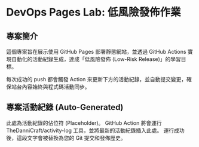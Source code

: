 # DevOps Pages Lab: 低風險發佈作業

## 專案簡介

這個專案旨在展示使用 GitHub Pages 部署靜態網站，並透過 GitHub Actions 實現自動化的活動紀錄生成，達成「低風險發佈 (Low-Risk Release)」的學習目標。

每次成功的 push 都會觸發 Action 來更新下方的活動紀錄，並自動提交變更，確保站台內容始終與程式碼活動同步。

## 專案活動紀錄 (Auto-Generated)

<!--START_SECTION:activity-->

此處為活動紀錄的佔位符 (Placeholder)。
GitHub Action 將會運行 TheDanniCraft/activity-log 工具，並將最新的活動紀錄插入此處。
運行成功後，這段文字會被替換為您的 Git 提交和發佈歷史。

<!--END_SECTION:activity-->

